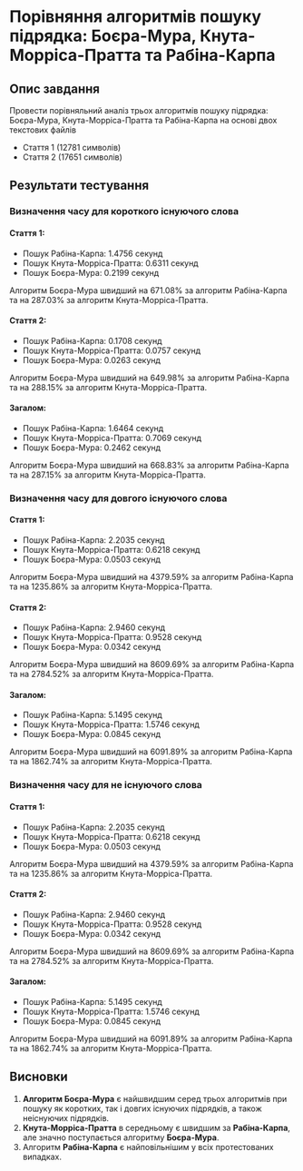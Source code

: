# Порівняння алгоритмів пошуку підрядка: Боєра-Мура, Кнута-Морріса-Пратта та Рабіна-Карпа

## Опис завдання

Провести порівняльний аналіз трьох алгоритмів пошуку підрядка: Боєра-Мура, Кнута-Морріса-Пратта та Рабіна-Карпа на основі двох текстових файлів

-   Стаття 1 (12781 символів)
-   Стаття 2 (17651 символів)

## Результати тестування

### Визначення часу для короткого існуючого слова

#### Стаття 1:

-   Пошук Рабіна-Карпа: 1.4756 секунд
-   Пошук Кнута-Морріса-Пратта: 0.6311 секунд
-   Пошук Боєра-Мура: 0.2199 секунд

Алгоритм Боєра-Мура швидший на 671.08% за алгоритм Рабіна-Карпа та на 287.03% за алгоритм Кнута-Морріса-Пратта.

#### Стаття 2:

-   Пошук Рабіна-Карпа: 0.1708 секунд
-   Пошук Кнута-Морріса-Пратта: 0.0757 секунд
-   Пошук Боєра-Мура: 0.0263 секунд

Алгоритм Боєра-Мура швидший на 649.98% за алгоритм Рабіна-Карпа та на 288.15% за алгоритм Кнута-Морріса-Пратта.

#### Загалом:

-   Пошук Рабіна-Карпа: 1.6464 секунд
-   Пошук Кнута-Морріса-Пратта: 0.7069 секунд
-   Пошук Боєра-Мура: 0.2462 секунд

Алгоритм Боєра-Мура швидший на 668.83% за алгоритм Рабіна-Карпа та на 287.15% за алгоритм Кнута-Морріса-Пратта.

### Визначення часу для довгого існуючого слова

#### Стаття 1:

-   Пошук Рабіна-Карпа: 2.2035 секунд
-   Пошук Кнута-Морріса-Пратта: 0.6218 секунд
-   Пошук Боєра-Мура: 0.0503 секунд

Алгоритм Боєра-Мура швидший на 4379.59% за алгоритм Рабіна-Карпа та на 1235.86% за алгоритм Кнута-Морріса-Пратта.

#### Стаття 2:

-   Пошук Рабіна-Карпа: 2.9460 секунд
-   Пошук Кнута-Морріса-Пратта: 0.9528 секунд
-   Пошук Боєра-Мура: 0.0342 секунд

Алгоритм Боєра-Мура швидший на 8609.69% за алгоритм Рабіна-Карпа та на 2784.52% за алгоритм Кнута-Морріса-Пратта.

#### Загалом:

-   Пошук Рабіна-Карпа: 5.1495 секунд
-   Пошук Кнута-Морріса-Пратта: 1.5746 секунд
-   Пошук Боєра-Мура: 0.0845 секунд

Алгоритм Боєра-Мура швидший на 6091.89% за алгоритм Рабіна-Карпа та на 1862.74% за алгоритм Кнута-Морріса-Пратта.

### Визначення часу для не існуючого слова

#### Стаття 1:

-   Пошук Рабіна-Карпа: 2.2035 секунд
-   Пошук Кнута-Морріса-Пратта: 0.6218 секунд
-   Пошук Боєра-Мура: 0.0503 секунд

Алгоритм Боєра-Мура швидший на 4379.59% за алгоритм Рабіна-Карпа та на 1235.86% за алгоритм Кнута-Морріса-Пратта.

#### Стаття 2:

-   Пошук Рабіна-Карпа: 2.9460 секунд
-   Пошук Кнута-Морріса-Пратта: 0.9528 секунд
-   Пошук Боєра-Мура: 0.0342 секунд

Алгоритм Боєра-Мура швидший на 8609.69% за алгоритм Рабіна-Карпа та на 2784.52% за алгоритм Кнута-Морріса-Пратта.

#### Загалом:

-   Пошук Рабіна-Карпа: 5.1495 секунд
-   Пошук Кнута-Морріса-Пратта: 1.5746 секунд
-   Пошук Боєра-Мура: 0.0845 секунд

Алгоритм Боєра-Мура швидший на 6091.89% за алгоритм Рабіна-Карпа та на 1862.74% за алгоритм Кнута-Морріса-Пратта.

## Висновки

1. **Алгоритм Боєра-Мура** є найшвидшим серед трьох алгоритмів при пошуку як коротких, так і довгих існуючих підрядків, а також неіснуючих підрядків.
2. **Кнута-Морріса-Пратта** в середньому є швидшим за **Рабіна-Карпа**, але значно поступається алгоритму **Боєра-Мура**.
3. Алгоритм **Рабіна-Карпа** є найповільнішим у всіх протестованих випадках.
